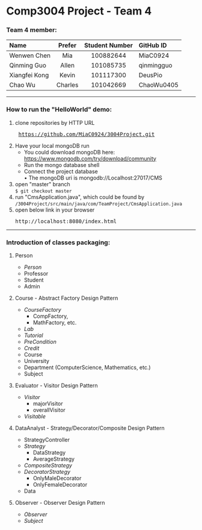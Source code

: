 # Comp3004 Project - Team 4

### Team 4 member: ###
Name          | Prefer        | Student Number | GitHub ID
:------------ | :-----------: | :-------------:| :----------
Wenwen Chen   | Mia           | 100882644      | MiaC0924
Qinming Guo   | Allen         | 101085735      | qinmingguo
Xiangfei Kong | Kevin         | 101117300      | DeusPio
Chao Wu       | Charles       | 101042669      | ChaoWu0405

---------
### How to run the "HelloWorld" demo: ###
1. clone repositories by HTTP URL <pre> https://github.com/MiaC0924/3004Project.git </pre>
2. Have your local mongoDB run
   - You could download mongoDB here: https://www.mongodb.com/try/download/community
   - Run the mongo database shell
   - Connect the project database  
      •	The mongoDB uri is mongodb://Localhost:27017/CMS
3. open "master" branch  
   `$ git checkout master`
4. run "CmsApplication.java", which could be found by  
   `/3004Project/src/main/java/com/TeamProject/CmsApplication.java`
2. open below link in your browser <pre>http://localhost:8080/index.html</pre>

--------
### Introduction of classes packaging: ###
1. Person  
   - *Person*  
   - Professor  
   - Student  
   - Admin   
   
2. Course - Abstract Factory Design Pattern  
   - *CourseFactory*  
      - CompFactory,  
      - MathFactory, etc.
   - *Lab*
   - *Tutorial*
   - *PreCondition*
   - *Credit*
   - Course
   - University
   - Department (ComputerScience, Mathematics, etc.)
   - Subject
   
3. Evaluator - Visitor Design Pattern
   - *Visitor*
      - majorVisitor
      - overallVisitor
   - *Visitable*
   
4. DataAnalyst - Strategy/Decorator/Composite Design Pattern
   - StrategyController
   - *Strategy*
      - DataStrategy
      - AverageStrategy
   - *CompositeStrategy*
   - *DecoratorStrategy*
      - OnlyMaleDecorator
      - OnlyFemaleDecorator
   - Data

5. Observer - Observer Design Pattern
   - *Observer*
   - *Subject*
